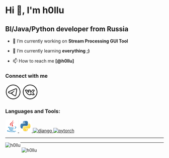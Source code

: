 # Hi 👋, I'm h0llu
## BI/Java/Python developer from Russia

- 🔭 I’m currently working on **Stream Processing GUI Tool**

- 🌱 I’m currently learning **everything ;)**

- 📫 How to reach me **[@h0llu]**

### Connect with me

[![website](./img/tg-logo.png)](https://t.me/h0llu)
[![website](./img/vk-logo.png)](https://vk.com/tseytin_gena)

<h3 align="left">Languages and Tools:</h3>
<p align="left"> <a href="https://www.java.com" target="_blank" rel="noreferrer"> <img src="https://raw.githubusercontent.com/devicons/devicon/master/icons/java/java-original.svg" alt="java" width="40" height="40"/> </a> <a href="https://www.python.org" target="_blank" rel="noreferrer"> <img src="https://raw.githubusercontent.com/devicons/devicon/master/icons/python/python-original.svg" alt="python" width="40" height="40"/> </a> <a href="https://www.djangoproject.com/" target="_blank" rel="noreferrer"> <img src="https://cdn.worldvectorlogo.com/logos/django.svg" alt="django" width="40" height="40"/> </a> <a href="https://pytorch.org/" target="_blank" rel="noreferrer"> <img src="https://www.vectorlogo.zone/logos/pytorch/pytorch-icon.svg" alt="pytorch" width="40" height="40"/> </a> </p>

---

<p><img align="left" src="https://github-readme-stats.vercel.app/api/top-langs?username=h0llu&show_icons=true&theme=dark&hide_border=true&locale=en&layout=compact" alt="h0llu" /></p>

---

<p>&nbsp;<img align="center" src="https://github-readme-stats.vercel.app/api?username=h0llu&show_icons=true&theme=dark&hide_border=true&locale=en" alt="h0llu" /></p>